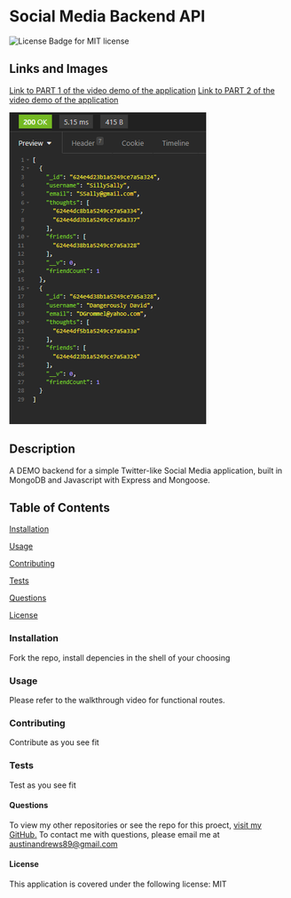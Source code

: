 # Social Media Backend API
  ![License Badge for MIT license](https://img.shields.io/badge/license-MIT-blue)

  ## Links and Images
[Link to PART 1 of the video demo of the application](https://drive.google.com/file/d/1uhKEytWpQxz2xpxSKIvQWu2XcKexGaWi/view)
[Link to PART 2 of the video demo of the application](https://drive.google.com/file/d/1xRY71knBCef_ClOUnPRdBbdkyhQ1CBba/view)

![An image of a CRUD operation from this application](/images/SampleImage.png)

  ## Description 
  A DEMO backend for a simple Twitter-like Social Media application, built in MongoDB and Javascript with Express and Mongoose. 
  
  ## Table of Contents 
  [Installation](#installation)
  
  [Usage](#usage)
  
  [Contributing](#contributing)
  
  [Tests](#tests)
  
  [Questions](#questions)

  [License](#license)
  
  
  ### Installation 
  Fork the repo, install depencies in the shell of your choosing
  
  ### Usage 
  Please refer to the walkthrough video for functional routes.
  
  ### Contributing 
  Contribute as you see fit
  
  ### Tests 
  Test as you see fit
  
  #### Questions 
  To view my other repositories or see the repo for this proect, [visit my GitHub.](https://github.com/Capricious150)
  To contact me with questions, please email me at <austinandrews89@gmail.com>

  #### License
  This application is covered under the following license: MIT

